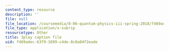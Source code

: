 ```yaml
---
content_type: resource
description: ''
file: null
file_location: /coursemedia/8-06-quantum-physics-iii-spring-2018/f469adec63f91699c4de8c0a04f2eade_qxBhW2DRnPg.srt
file_type: application/x-subrip
resourcetype: Other
title: 3play caption file
uid: f469adec-63f9-1699-c4de-8c0a04f2eade
---
```

